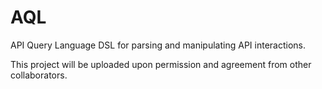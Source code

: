 # AQL
API Query Language DSL for parsing and manipulating API interactions. 

This project will be uploaded upon permission and agreement from other collaborators. 
